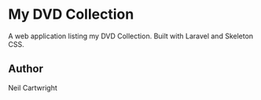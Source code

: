 # My DVD Collection

A web application listing my DVD Collection. Built with Laravel and Skeleton CSS.

## Author

Neil Cartwright
